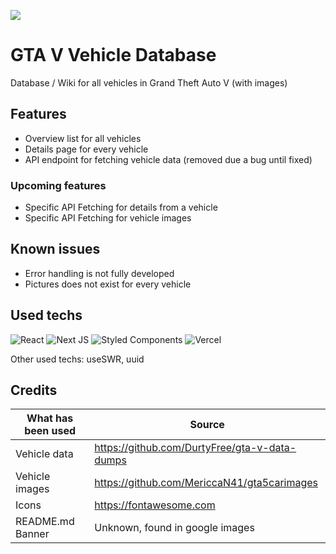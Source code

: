 ![](https://images.launchbox-app.com/cb846897-4312-4625-8c09-5d42bcc81274.png)

# GTA V Vehicle Database

Database / Wiki for all vehicles in Grand Theft Auto V (with images)

## Features

- Overview list for all vehicles
- Details page for every vehicle
- API endpoint for fetching vehicle data (removed due a bug until fixed)

### Upcoming features

- Specific API Fetching for details from a vehicle
- Specific API Fetching for vehicle images

## Known issues

- Error handling is not fully developed
- Pictures does not exist for every vehicle

## Used techs

![React](https://img.shields.io/badge/react-%2320232a.svg?style=for-the-badge&logo=react&logoColor=%2361DAFB)
![Next JS](https://img.shields.io/badge/Next-black?style=for-the-badge&logo=next.js&logoColor=white)
![Styled Components](https://img.shields.io/badge/styled--components-DB7093?style=for-the-badge&logo=styled-components&logoColor=white)
![Vercel](https://img.shields.io/badge/vercel-%23000000.svg?style=for-the-badge&logo=vercel&logoColor=white)

Other used techs: useSWR, uuid

## Credits

| What has been used | Source |
| -------------- | -------------------------------------------- |
| Vehicle data   | https://github.com/DurtyFree/gta-v-data-dumps |
| Vehicle images | https://github.com/MericcaN41/gta5carimages |
| Icons | https://fontawesome.com |
| README.md Banner | Unknown, found in google images |
